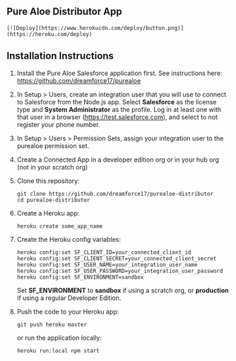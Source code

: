 ## Pure Aloe Distributor App
    [![Deploy](https://www.herokucdn.com/deploy/button.png)](https://heroku.com/deploy)

## Installation Instructions

1. Install the Pure Aloe Salesforce application first. See instructions here: https://github.com/dreamforce17/purealoe

1. In Setup > Users, create an integration user that you will use to connect to Salesforce from the Node.js app. Select **Salesforce** as the license type and **System Administrator** as the profile. Log in at least one with that user in a browser (https://test.salesforce.com), and select to not register your phone number.

1. In Setup > Users > Permission Sets, assign your integration user to the purealoe permission set.

1. Create a Connected App in a developer edition org or in your hub org (not in your scratch org)

1. Clone this repository:
    ```
    git clone https://github.com/dreamforce17/purealoe-distributor
    cd purealoe-distributor
    ```

1. Create a Heroku app:
    ```
    heroku create some_app_name
    ```

1. Create the Heroku config variables:
    ```
    heroku config:set SF_CLIENT_ID=your_connected_client_id
    heroku config:set SF_CLIENT_SECRET=your_connected_client_secret
    heroku config:set SF_USER_NAME=your_integration_user_name
    heroku config:set SF_USER_PASSWORD=your_integration_user_password
    heroku config:set SF_ENVIRONMENT=sandbox
    ```

    Set **SF_ENVIRONMENT** to **sandbox** if using a scratch org, or **production** if using a regular Developer Edition.

1. Push the code to your Heroku app:
    ```
    git push heroku master
    ```

    or run the application locally:

    ```
    heroku run:local npm start
    ```
